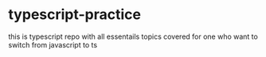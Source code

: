 # typescript-practice
this is typescript repo with all essentails topics covered for one who want to switch from javascript to ts
